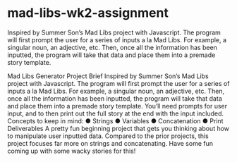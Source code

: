 # mad-libs-wk2-assignment
Inspired by Summer Son’s Mad Libs project with Javascript. The program will first prompt the user for a series of inputs a la Mad Libs. For example, a singular noun, an adjective, etc. Then, once all the information has been inputted, the program will take that data and place them into a premade story template. 

Mad Libs Generator
Project Brief
Inspired by Summer Son’s Mad Libs project with Javascript. The program will first prompt the
user for a series of inputs a la Mad Libs. For example, a singular noun, an adjective, etc. Then,
once all the information has been inputted, the program will take that data and place them into a
premade story template. You’ll need prompts for user input, and to then print out the full story at
the end with the input included.
Concepts to keep in mind:
● Strings
● Variables
● Concatenation
● Print
Deliverables
A pretty fun beginning project that gets you thinking about how to manipulate user inputted data.
Compared to the prior projects, this project focuses far more on strings and concatenating.
Have some fun coming up with some wacky stories for this!
